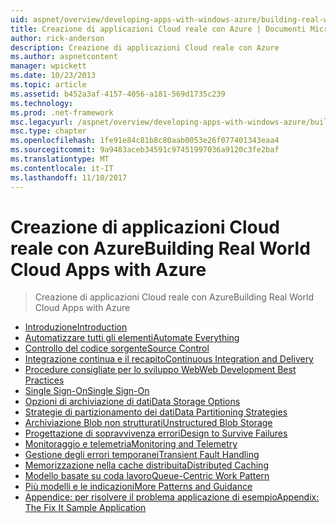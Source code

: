 ```yaml
---
uid: aspnet/overview/developing-apps-with-windows-azure/building-real-world-cloud-apps-with-windows-azure/index
title: Creazione di applicazioni Cloud reale con Azure | Documenti Microsoft
author: rick-anderson
description: Creazione di applicazioni Cloud reale con Azure
ms.author: aspnetcontent
manager: wpickett
ms.date: 10/23/2013
ms.topic: article
ms.assetid: b452a3af-4157-4056-a181-569d1735c239
ms.technology: 
ms.prod: .net-framework
msc.legacyurl: /aspnet/overview/developing-apps-with-windows-azure/building-real-world-cloud-apps-with-windows-azure
msc.type: chapter
ms.openlocfilehash: 1fe91e84c81b8c80aab0053e26f077401343eaa4
ms.sourcegitcommit: 9a9483aceb34591c97451997036a9120c3fe2baf
ms.translationtype: MT
ms.contentlocale: it-IT
ms.lasthandoff: 11/10/2017
---
```

<a name="building-real-world-cloud-apps-with-azure"></a><span data-ttu-id="6d41e-103">Creazione di applicazioni Cloud reale con Azure</span><span class="sxs-lookup"><span data-stu-id="6d41e-103">Building Real World Cloud Apps with Azure</span></span>
====================
> <span data-ttu-id="6d41e-104">Creazione di applicazioni Cloud reale con Azure</span><span class="sxs-lookup"><span data-stu-id="6d41e-104">Building Real World Cloud Apps with Azure</span></span>


- [<span data-ttu-id="6d41e-105">Introduzione</span><span class="sxs-lookup"><span data-stu-id="6d41e-105">Introduction</span></span>](introduction.md)
- [<span data-ttu-id="6d41e-106">Automatizzare tutti gli elementi</span><span class="sxs-lookup"><span data-stu-id="6d41e-106">Automate Everything</span></span>](automate-everything.md)
- [<span data-ttu-id="6d41e-107">Controllo del codice sorgente</span><span class="sxs-lookup"><span data-stu-id="6d41e-107">Source Control</span></span>](source-control.md)
- [<span data-ttu-id="6d41e-108">Integrazione continua e il recapito</span><span class="sxs-lookup"><span data-stu-id="6d41e-108">Continuous Integration and Delivery</span></span>](continuous-integration-and-continuous-delivery.md)
- [<span data-ttu-id="6d41e-109">Procedure consigliate per lo sviluppo Web</span><span class="sxs-lookup"><span data-stu-id="6d41e-109">Web Development Best Practices</span></span>](web-development-best-practices.md)
- [<span data-ttu-id="6d41e-110">Single Sign-On</span><span class="sxs-lookup"><span data-stu-id="6d41e-110">Single Sign-On</span></span>](single-sign-on.md)
- [<span data-ttu-id="6d41e-111">Opzioni di archiviazione di dati</span><span class="sxs-lookup"><span data-stu-id="6d41e-111">Data Storage Options</span></span>](data-storage-options.md)
- [<span data-ttu-id="6d41e-112">Strategie di partizionamento dei dati</span><span class="sxs-lookup"><span data-stu-id="6d41e-112">Data Partitioning Strategies</span></span>](data-partitioning-strategies.md)
- [<span data-ttu-id="6d41e-113">Archiviazione Blob non strutturati</span><span class="sxs-lookup"><span data-stu-id="6d41e-113">Unstructured Blob Storage</span></span>](unstructured-blob-storage.md)
- [<span data-ttu-id="6d41e-114">Progettazione di sopravvivenza errori</span><span class="sxs-lookup"><span data-stu-id="6d41e-114">Design to Survive Failures</span></span>](design-to-survive-failures.md)
- [<span data-ttu-id="6d41e-115">Monitoraggio e telemetria</span><span class="sxs-lookup"><span data-stu-id="6d41e-115">Monitoring and Telemetry</span></span>](monitoring-and-telemetry.md)
- [<span data-ttu-id="6d41e-116">Gestione degli errori temporanei</span><span class="sxs-lookup"><span data-stu-id="6d41e-116">Transient Fault Handling</span></span>](transient-fault-handling.md)
- [<span data-ttu-id="6d41e-117">Memorizzazione nella cache distribuita</span><span class="sxs-lookup"><span data-stu-id="6d41e-117">Distributed Caching</span></span>](distributed-caching.md)
- [<span data-ttu-id="6d41e-118">Modello basate su coda lavoro</span><span class="sxs-lookup"><span data-stu-id="6d41e-118">Queue-Centric Work Pattern</span></span>](queue-centric-work-pattern.md)
- [<span data-ttu-id="6d41e-119">Più modelli e le indicazioni</span><span class="sxs-lookup"><span data-stu-id="6d41e-119">More Patterns and Guidance</span></span>](more-patterns-and-guidance.md)
- [<span data-ttu-id="6d41e-120">Appendice: per risolvere il problema applicazione di esempio</span><span class="sxs-lookup"><span data-stu-id="6d41e-120">Appendix: The Fix It Sample Application</span></span>](the-fix-it-sample-application.md)
